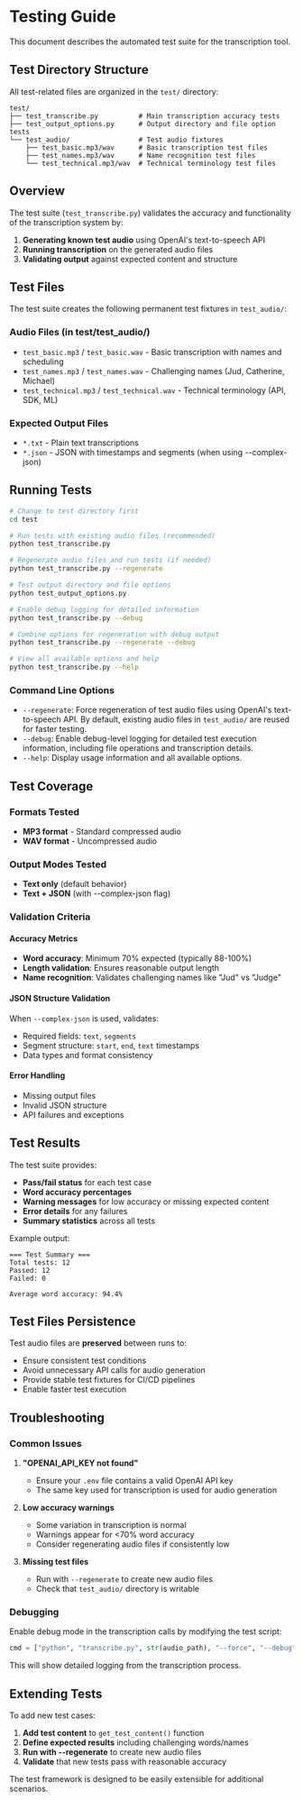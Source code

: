 # Testing Guide

This document describes the automated test suite for the transcription tool.

## Test Directory Structure

All test-related files are organized in the `test/` directory:

```
test/
├── test_transcribe.py          # Main transcription accuracy tests
├── test_output_options.py      # Output directory and file option tests  
└── test_audio/                 # Test audio fixtures
    ├── test_basic.mp3/wav      # Basic transcription test files
    ├── test_names.mp3/wav      # Name recognition test files
    └── test_technical.mp3/wav  # Technical terminology test files
```

## Overview

The test suite (`test_transcribe.py`) validates the accuracy and functionality of the transcription system by:

1. **Generating known test audio** using OpenAI's text-to-speech API
2. **Running transcription** on the generated audio files  
3. **Validating output** against expected content and structure

## Test Files

The test suite creates the following permanent test fixtures in `test_audio/`:

### Audio Files (in test/test_audio/)
- `test_basic.mp3` / `test_basic.wav` - Basic transcription with names and scheduling
- `test_names.mp3` / `test_names.wav` - Challenging names (Jud, Catherine, Michael)  
- `test_technical.mp3` / `test_technical.wav` - Technical terminology (API, SDK, ML)

### Expected Output Files
- `*.txt` - Plain text transcriptions
- `*.json` - JSON with timestamps and segments (when using --complex-json)

## Running Tests

```bash
# Change to test directory first
cd test

# Run tests with existing audio files (recommended)
python test_transcribe.py

# Regenerate audio files and run tests (if needed)
python test_transcribe.py --regenerate

# Test output directory and file options
python test_output_options.py

# Enable debug logging for detailed information
python test_transcribe.py --debug

# Combine options for regeneration with debug output
python test_transcribe.py --regenerate --debug

# View all available options and help
python test_transcribe.py --help
```

### Command Line Options

- `--regenerate`: Force regeneration of test audio files using OpenAI's text-to-speech API. By default, existing audio files in `test_audio/` are reused for faster testing.
- `--debug`: Enable debug-level logging for detailed test execution information, including file operations and transcription details.
- `--help`: Display usage information and all available options.

## Test Coverage

### Formats Tested
- **MP3 format** - Standard compressed audio
- **WAV format** - Uncompressed audio 

### Output Modes Tested
- **Text only** (default behavior)
- **Text + JSON** (with --complex-json flag)

### Validation Criteria

#### Accuracy Metrics
- **Word accuracy**: Minimum 70% expected (typically 88-100%)
- **Length validation**: Ensures reasonable output length
- **Name recognition**: Validates challenging names like "Jud" vs "Judge"

#### JSON Structure Validation
When `--complex-json` is used, validates:
- Required fields: `text`, `segments`
- Segment structure: `start`, `end`, `text` timestamps
- Data types and format consistency

#### Error Handling
- Missing output files
- Invalid JSON structure  
- API failures and exceptions

## Test Results

The test suite provides:
- **Pass/fail status** for each test case
- **Word accuracy percentages** 
- **Warning messages** for low accuracy or missing expected content
- **Error details** for any failures
- **Summary statistics** across all tests

Example output:
```
=== Test Summary ===
Total tests: 12
Passed: 12  
Failed: 0

Average word accuracy: 94.4%
```

## Test Files Persistence

Test audio files are **preserved** between runs to:
- Ensure consistent test conditions
- Avoid unnecessary API calls for audio generation
- Provide stable test fixtures for CI/CD pipelines
- Enable faster test execution

## Troubleshooting

### Common Issues

1. **"OPENAI_API_KEY not found"**
   - Ensure your `.env` file contains a valid OpenAI API key
   - The same key used for transcription is used for audio generation

2. **Low accuracy warnings**
   - Some variation in transcription is normal
   - Warnings appear for <70% word accuracy
   - Consider regenerating audio files if consistently low

3. **Missing test files**  
   - Run with `--regenerate` to create new audio files
   - Check that `test_audio/` directory is writable

### Debugging

Enable debug mode in the transcription calls by modifying the test script:
```python
cmd = ["python", "transcribe.py", str(audio_path), "--force", "--debug"]
```

This will show detailed logging from the transcription process.

## Extending Tests

To add new test cases:

1. **Add test content** to `get_test_content()` function
2. **Define expected results** including challenging words/names
3. **Run with --regenerate** to create new audio files  
4. **Validate** that new tests pass with reasonable accuracy

The test framework is designed to be easily extensible for additional scenarios.